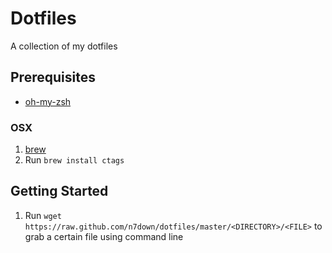 # Dotfiles
A collection of my dotfiles

## Prerequisites
- [oh-my-zsh](https://github.com/robbyrussell/oh-my-zsh)
### OSX
1. [brew](https://brew.sh/)
2. Run `brew install ctags` 

## Getting Started
1. Run `wget https://raw.github.com/n7down/dotfiles/master/<DIRECTORY>/<FILE>` to grab a certain file using command line

